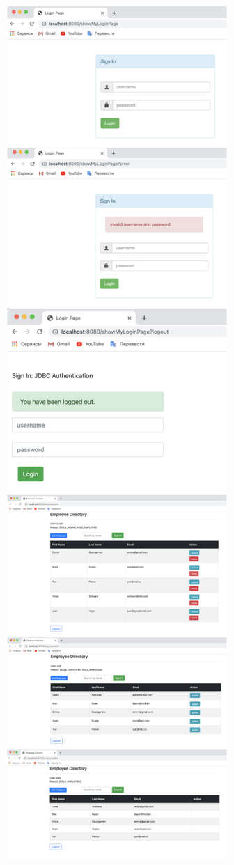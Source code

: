 ![](screenshots/login_form.png)
![](screenshots/Invalid_registration_details.png)
![](screenshots/successful_logout.png)
![](screenshots/User_with_full_access_rights.png)
![](screenshots/User_without_deletion_rights.png)
![](screenshots/User_with_view_only_access.png)
